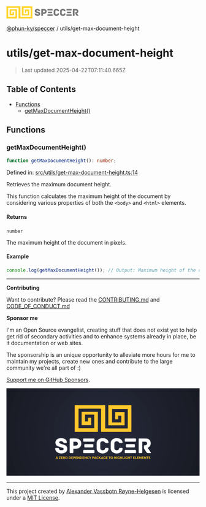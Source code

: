 <div>
  <img alt="SPECCER logo" src="https://raw.githubusercontent.com/phun-ky/speccer/main/public/logo-speccer-horizontal-colored-package.svg?raw=true" style="max-height:32px;" />
</div>

[@phun-ky/speccer](../README.md) / utils/get-max-document-height

# utils/get-max-document-height

> Last updated 2025-04-22T07:11:40.665Z

## Table of Contents

- [Functions](#functions)
  - [getMaxDocumentHeight()](#getmaxdocumentheight)

## Functions

### getMaxDocumentHeight()

```ts
function getMaxDocumentHeight(): number;
```

Defined in:
[src/utils/get-max-document-height.ts:14](https://github.com/phun-ky/speccer/blob/main/src/utils/get-max-document-height.ts#L14)

Retrieves the maximum document height.

This function calculates the maximum height of the document by considering
various properties of both the `<body>` and `<html>` elements.

#### Returns

`number`

The maximum height of the document in pixels.

#### Example

```ts
console.log(getMaxDocumentHeight()); // Output: Maximum height of the document (in pixels)
```

---

**Contributing**

Want to contribute? Please read the
[CONTRIBUTING.md](https://github.com/phun-ky/speccer/blob/main/CONTRIBUTING.md)
and
[CODE_OF_CONDUCT.md](https://github.com/phun-ky/speccer/blob/main/CODE_OF_CONDUCT.md)

**Sponsor me**

I'm an Open Source evangelist, creating stuff that does not exist yet to help
get rid of secondary activities and to enhance systems already in place, be it
documentation or web sites.

The sponsorship is an unique opportunity to alleviate more hours for me to
maintain my projects, create new ones and contribute to the large community
we're all part of :)

[Support me on GitHub Sponsors](https://github.com/sponsors/phun-ky).

![Speccer banner, with logo and slogan: A zero dependency package to annotate or highlight elements](https://github.com/phun-ky/speccer/blob/main/public/speccer-banner.png?raw=true)

---

This project created by [Alexander Vassbotn Røyne-Helgesen](http://phun-ky.net)
is licensed under a [MIT License](https://choosealicense.com/licenses/mit/).

